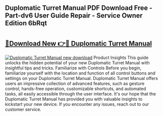 ## Duplomatic Turret Manual PDF Download Free - Part-dv6 User Guide Repair - Service Owner Edition 6bRqt

# <h2><a href="http://bc27512.oget.top/?id=Duplomatic+Turret+Manual">🔗Download New 👉🔴 Duplomatic Turret Manual</a></h2>

[![Duplomatic Turret Manual new download](https://i.imgur.com/5g1atiW.png)](http://bc27512.oget.top/?id=Duplomatic+Turret+Manual)
Product Insights This guide unlocks the hidden potential of your new Duplomatic Turret Manual with insightful tips and tricks. Familiarize with Controls Before you begin, familiarize yourself with the location and function of all control buttons and settings on your Duplomatic Turret Manual. Duplomatic Turret Manual offers users an impressive collection of advanced features, such as gesture control, hands-free operation, customizable shortcuts, and automated tasks, all easily accessible through the user interface. It's our hope that the Duplomatic Turret Manual has provided you with valuable insights to kickstart your new device. If you encounter any issues, reach out to our customer service.
